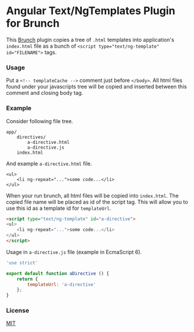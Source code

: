 # Angular Text/NgTemplates Plugin for Brunch

This [Brunch](http://brunch.io) plugin copies a tree of `.html` templates into application's `index.html` file as a bunch of `<script type="text/ng-template" id="FILENAME">` tags.

<!-- TODO installation -->

### Usage

Put a `<!-- templateCache -->` comment just before `</body>`. All html files found under your javascripts tree will be copied and inserted between this comment and closing body tag.

### Example

Consider following file tree.

```
app/
    directives/
        a-directive.html
        a-directive.js
    index.html
```

And example `a-directive.html` file.

```
<ul>
    <li ng-repeat="...">some code...</li>
</ul>
```

When your run brunch, all html files will be copied into `index.html`. The copied file name will be placed as id of the script tag. This will allow you to use this id as a template id for `templateUrl`.

```html
<script type="text/ng-template" id="a-directive">
<ul>
    <li ng-repeat="...">some code...</li>
</ul>
</script>
```

Usage in `a-directive.js` file (example in EcmaScript 6).
```javascript
'use strict'

export default function aDirective () {
    return {
        templateUrl: 'a-directive'
    };
}
```

### License

[MIT](LICENSE)
